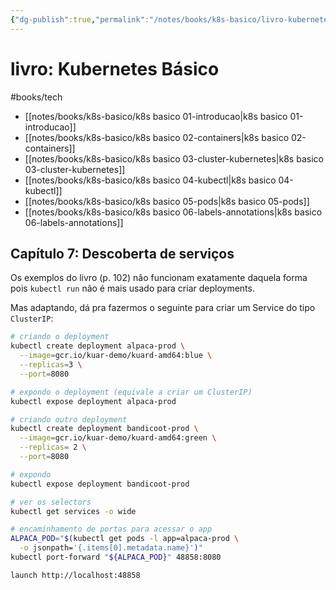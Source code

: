 ```yaml
---
{"dg-publish":true,"permalink":"/notes/books/k8s-basico/livro-kubernetes-basico/","dgHomeLink":true,"dgPassFrontmatter":false,"dgShowBacklinks":true,"dgShowLocalGraph":false}
---
```



# livro: Kubernetes Básico

#books/tech 

- [[notes/books/k8s-basico/k8s basico 01-introducao|k8s basico 01-introducao]]
- [[notes/books/k8s-basico/k8s basico 02-containers|k8s basico 02-containers]]
- [[notes/books/k8s-basico/k8s basico 03-cluster-kubernetes|k8s basico 03-cluster-kubernetes]]
- [[notes/books/k8s-basico/k8s basico 04-kubectl|k8s basico 04-kubectl]]
- [[notes/books/k8s-basico/k8s basico 05-pods|k8s basico 05-pods]]
- [[notes/books/k8s-basico/k8s basico 06-labels-annotations|k8s basico 06-labels-annotations]]


## Capítulo 7: Descoberta de serviços

Os exemplos do livro (p. 102) não funcionam exatamente daquela forma pois `kubectl run` não é mais usado para criar deployments.

Mas adaptando, dá pra fazermos o seguinte para criar um Service do tipo `ClusterIP`:

```sh
# criando o deployment
kubectl create deployment alpaca-prod \
  --image=gcr.io/kuar-demo/kuard-amd64:blue \
  --replicas=3 \
  --port=8080

# expondo o deployment (equivale a criar um ClusterIP)
kubectl expose deployment alpaca-prod

# criando outro deployment
kubectl create deployment bandicoot-prod \
  --image=gcr.io/kuar-demo/kuard-amd64:green \
  --replicas= 2 \
  --port=8080

# expondo
kubectl expose deployment bandicoot-prod

# ver os selectors
kubectl get services -o wide

# encaminhamento de portas para acessar o app
ALPACA_POD="$(kubectl get pods -l app=alpaca-prod \
  -o jsonpath='{.items[0].metadata.name}')"
kubectl port-forward "${ALPACA_POD}" 48858:8080

launch http://localhost:48858
```

